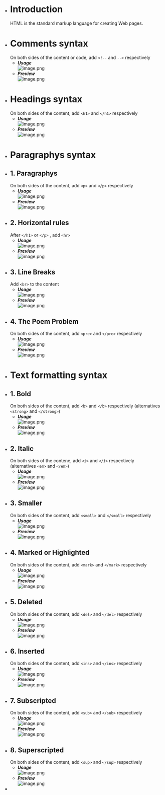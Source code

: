 - # Introduction
  HTML is the standard markup language for creating Web pages.
- # Comments syntax
  On both sides of the content or code, add `<!--` and `-->` respectively
  * ***Usage***  
  ![image.png](../assets/image_1666597803068_0.png)
  * ***Preview***  
  ![image.png](../assets/image_1666597832974_0.png)
- # Headings syntax
  On both sides of the content, add `<h1>` and `</h1>` respectively
  * ***Usage***  
  ![image.png](../assets/image_1666578171769_0.png)
  * ***Preview***  
  ![image.png](../assets/image_1666578214918_0.png)
- # Paragraphys syntax
- ## 1. Paragraphys
  On both sides of the content, add `<p>` and `</p>` respectively
  * ***Usage***  
  ![image.png](../assets/image_1666580103803_0.png)
  * ***Preview***  
  ![image.png](../assets/image_1666580130784_0.png)
- ## 2. Horizontal rules
  After `</h1>` or `</p>` , add `<hr>`
  * ***Usage***  
  ![image.png](../assets/image_1666581137601_0.png)
  * ***Preview***  
  ![image.png](../assets/image_1666581171858_0.png)
- ## 3. Line Breaks
  Add `<br>` to the content
  * ***Usage***  
  ![image.png](../assets/image_1666582109440_0.png)
  * ***Preview***  
  ![image.png](../assets/image_1666582134353_0.png)
- ## 4. The Poem Problem
  On both sides of the content, add `<pre>` and `</pre>` respectively
  * ***Usage***  
  ![image.png](../assets/image_1666582795236_0.png)
  * ***Preview***  
  ![image.png](../assets/image_1666582825798_0.png)
- # Text formatting syntax
- ## 1. Bold
  On both sides of the content, add `<b>` and `</b>` respectively (alternatives `<strong>` and `</strong>`)
  * ***Usage***  
  ![image.png](../assets/image_1666595441342_0.png)
  * ***Preview***  
  ![image.png](../assets/image_1666595467468_0.png)
- ## 2. Italic
  On both sides of the contene, add `<i>` and `</i>` respectively (alternatives `<em>` and `</em>`)
  * ***Usage***  
  ![image.png](../assets/image_1666595621978_0.png)
  * ***Preview***  
  ![image.png](../assets/image_1666595651949_0.png)
- ## 3. Smaller
  On both sides of the content, add `<small>` and `</small>` respectively
  * ***Usage***  
  ![image.png](../assets/image_1666595780913_0.png)
  * ***Preview***  
  ![image.png](../assets/image_1666595807028_0.png)
- ## 4. Marked or Highlighted
  On both sides of the content, add `<mark>` and `</mark>` respectively
  * ***Usage***  
  ![image.png](../assets/image_1666596057781_0.png)
  * ***Preview***  
  ![image.png](../assets/image_1666596081073_0.png)
- ## 5. Deleted
  On both sides of the content, add `<del>` and `</del>` respectively
  * ***Usage***  
  ![image.png](../assets/image_1666596166283_0.png)
  * ***Preview***  
  ![image.png](../assets/image_1666596194141_0.png)
- ## 6. Inserted
  On both sides of the content, add `<ins>` and `</ins>` respectively
  * ***Usage***  
  ![image.png](../assets/image_1666596297431_0.png)
  * ***Preview***  
  ![image.png](../assets/image_1666596323906_0.png)
- ## 7. Subscripted
  On both sides of the content, add `<sub>` and `</sub>` respectively
  * ***Usage***  
  ![image.png](../assets/image_1666596527795_0.png)
  * ***Preview***  
  ![image.png](../assets/image_1666596549151_0.png)
- ## 8. Superscripted
  On both sides of the content, add `<sup>` and `</sup>` respectively
  * ***Usage***  
  ![image.png](../assets/image_1666596646898_0.png)
  * ***Preview***  
  ![image.png](../assets/image_1666596679244_0.png)
-